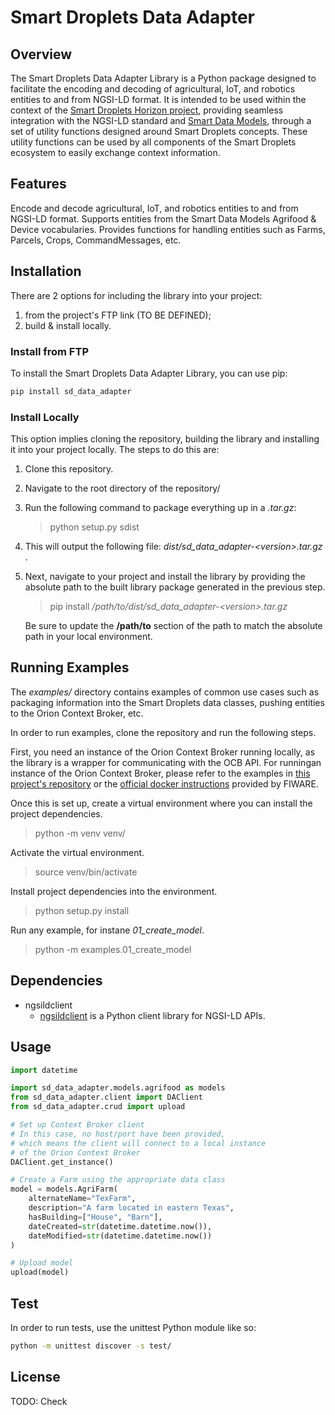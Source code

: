 # Smart Droplets Data Adapter

## Overview

The Smart Droplets Data Adapter Library is a Python package designed to facilitate the encoding and decoding of agricultural, IoT, and robotics entities to and from NGSI-LD format. It is intended to be used within the context of the [Smart Droplets Horizon project](https://smartdroplets.eu/), providing seamless integration with the NGSI-LD standard and [Smart Data Models](https://smartdatamodels.org/), through a set of utility functions designed around Smart Droplets concepts. These utility functions can be used by all components of the Smart Droplets ecosystem to easily exchange context information.

## Features

Encode and decode agricultural, IoT, and robotics entities to and from NGSI-LD format.
Supports entities from the Smart Data Models Agrifood & Device vocabularies.
Provides functions for handling entities such as Farms, Parcels, Crops, CommandMessages, etc.

## Installation

There are 2 options for including the library into your project:

1. from the project's FTP link (TO BE DEFINED);
1. build & install locally.

### Install from FTP

To install the Smart Droplets Data Adapter Library, you can use pip:

```bash
pip install sd_data_adapter
```

### Install Locally

This option implies cloning the repository, building the library and installing it into your project locally. The steps to do this are:

1. Clone this repository.

1. Navigate to the root directory of the repository/

1. Run the following command to package everything up in a _.tar.gz_:
    
    > python setup.py sdist

1. This will output the following file: _dist/sd_data_adapter-\<version\>.tar.gz_ .

1. Next, navigate to your project and install the library by providing the absolute path to the built library package generated in the previous step.

    > pip install _/path/to/dist/sd_data_adapter-\<version\>.tar.gz_

    Be sure to update the __/path/to__ section of the path to match the absolute path in your local environment.

## Running Examples

The _examples/_ directory contains examples of common use cases such as packaging information into the Smart Droplets data classes, pushing entities to the Orion Context Broker, etc.

In order to run examples, clone the repository and run the following steps.

First, you need an instance of the Orion Context Broker running locally, as the library is a wrapper for communicating with the OCB API. For runningan instance of the Orion Context Broker, please refer to the examples in [this project's repository](https://github.com/Smart-Droplets-Project/contextBrokerExamples) or the [official docker instructions](https://hub.docker.com/r/fiware/orion) provided by FIWARE.

Once this is set up, create a virtual environment where you can install the project dependencies.

> python -m venv venv/

Activate the virtual environment.

> source venv/bin/activate

Install project dependencies into the environment.

> python setup.py install

Run any example, for instane _01_create_model_.

> python -m examples.01_create_model

## Dependencies

- ngsildclient
    - [ngsildclient](https://pypi.org/project/ngsildclient/) is a Python client library for NGSI-LD APIs.

## Usage

```py
import datetime

import sd_data_adapter.models.agrifood as models
from sd_data_adapter.client import DAClient
from sd_data_adapter.crud import upload

# Set up Context Broker client
# In this case, no host/port have been provided,
# which means the client will connect to a local instance 
# of the Orion Context Broker  
DAClient.get_instance()

# Create a Farm using the appropriate data class
model = models.AgriFarm(
    alternateName="TexFarm",
    description="A farm located in eastern Texas",
    hasBuilding=["House", "Barn"],
    dateCreated=str(datetime.datetime.now()),
    dateModified=str(datetime.datetime.now())
)

# Upload model 
upload(model)
```

## Test

In order to run tests, use the unittest Python module like so:

```bash
python -m unittest discover -s test/
```

## License

TODO: Check